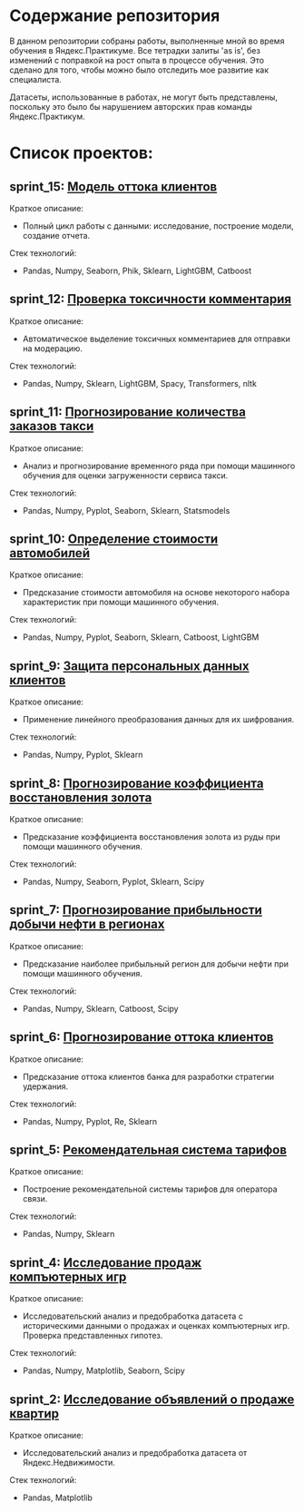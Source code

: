 # Содержание репозитория

В данном репозитории собраны работы, выполненные мной во время обучения в Яндекс.Практикуме. 
Все тетрадки залиты 'as is', без изменений с поправкой на рост опыта в процессе обучения.
Это сделано для того, чтобы можно было отследить мое развитие как специалиста.

Датасеты, использованные в работах, не могут быть представлены, поскольку это было бы нарушением авторских прав команды Яндекс.Практикум.

# Список проектов:

## sprint_15: [Модель оттока клиентов](https://github.com/najtm4re/yandex_projects/tree/master/sprint_15_final_project)     
Краткое описание:
- Полный цикл работы с данными: исследование, построение модели, создание отчета.   

Стек технологий: 
- Pandas, Numpy, Seaborn, Phik, Sklearn, LightGBM, Catboost

## sprint_12: [Проверка токсичности комментария ](https://github.com/najtm4re/yandex_projects/tree/master/sprint_12_intro_to_NLP)    
Краткое описание:
- Автоматическое выделение токсичных комментариев для отправки на модерацию.   

Стек технологий: 
- Pandas, Numpy, Sklearn, LightGBM, Spacy, Transformers, nltk

## sprint_11: [Прогнозирование количества заказов такси](https://github.com/najtm4re/yandex_projects/tree/master/sprint_11_time_series)     
Краткое описание:
- Анализ и прогнозирование временного ряда при помощи машинного обучения для оценки загруженности сервиса такси.  

Стек технологий: 
- Pandas, Numpy, Pyplot, Seaborn, Sklearn, Statsmodels

## sprint_10: [Определение стоимости автомобилей](https://github.com/najtm4re/yandex_projects/tree/master/sprint_10_numerical_methods)   
Краткое описание:
- Предсказание стоимости автомобиля на основе некоторого набора характеристик при помощи машинного обучения.   

Стек технологий: 
- Pandas, Numpy, Pyplot, Seaborn, Sklearn, Catboost, LightGBM

## sprint_9: [Защита персональных данных клиентов](https://github.com/najtm4re/yandex_projects/tree/master/sprint_9_linear_algebra)   
Краткое описание:
- Применение линейного преобразования данных для их шифрования.  

Стек технологий: 
- Pandas, Numpy, Pyplot, Sklearn

## sprint_8: [Прогнозирование коэффициента восстановления золота](https://github.com/najtm4re/yandex_projects/tree/master/sprint_8_second_checkpoint)    
Краткое описание:
- Предсказание коэффициента восстановления золота из руды при помощи машинного обучения.  

Стек технологий: 
- Pandas, Numpy, Seaborn, Pyplot, Sklearn, Scipy

## sprint_7: [Прогнозирование прибыльности добычи нефти в регионах](https://github.com/najtm4re/yandex_projects/tree/master/sprint_7_machine_learning_in_business)  
Краткое описание:
- Предсказание наиболее прибыльный регион для добычи нефти при помощи машинного обучения.  

Стек технологий: 
- Pandas, Numpy, Sklearn, Catboost, Scipy

## sprint_6: [Прогнозирование оттока клиентов](https://github.com/najtm4re/yandex_projects/tree/master/sprint_6_supervised_learning)  
Краткое описание:
- Предсказание оттока клиентов банка для разработки стратегии удержания.  

Стек технологий: 
- Pandas, Numpy, Pyplot, Re, Sklearn

## sprint_5: [Рекомендательная система тарифов](https://github.com/najtm4re/yandex_projects/tree/master/sprint_5_intro_to_machine_learning)
Краткое описание:
- Построение рекомендательной системы тарифов для оператора связи.  

Стек технологий:  
- Pandas, Numpy, Sklearn

## sprint_4: [Исследование продаж компъютерных игр](https://github.com/najtm4re/yandex_projects/tree/master/sprint_4_first_checkpoint)  
Краткое описание:
- Исследовательский анализ и предобработка датасета с историческими данными о продажах и оценках компъютерных игр. Проверка представленных гипотез.   

Стек технологий: 
- Pandas, Numpy, Matplotlib, Seaborn, Scipy

## sprint_2: [Исследование объявлений о продаже квартир](https://github.com/najtm4re/yandex_projects/tree/master/sprint_2_EDA)   
Краткое описание:
- Исследовательский анализ и предобработка датасета от Яндекс.Недвижимости.   

Стек технологий: 
- Pandas, Matplotlib
  

  

  

  

  

  

  

  

  


